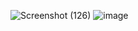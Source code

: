 ![Screenshot (126)](https://github.com/user-attachments/assets/1d81bbdc-4cb3-4d0c-b7fd-7824b921ebed)
![image](https://github.com/user-attachments/assets/0b29029d-3db9-41ee-9b81-d04afed560de)
